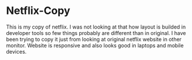 # Netflix-Copy

This is my copy of netflix.
I was not looking at that how layout is builded in developer tools so few things probably are different than in original. 
I have been trying to copy it just from looking at original netflix website in other monitor.
Website is responsive and also looks good in laptops and mobile devices.
